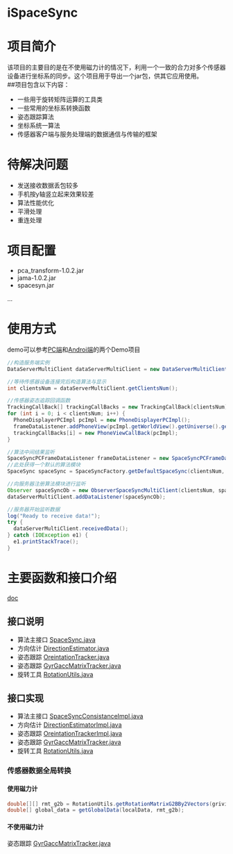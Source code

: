 iSpaceSync
===
# 项目简介
该项目的主要目的是在不使用磁力计的情况下，利用一个一致的合力对多个传感器设备进行坐标系的同步。这个项目用于导出一个jar包，供其它应用使用。<br>
##项目包含以下内容：
* 一些用于旋转矩阵运算的工具类
* 一些常用的坐标系转换函数
* 姿态跟踪算法
* 坐标系统一算法
* 传感器客户端与服务处理端的数据通信与传输的框架

# 待解决问题
* 发送接收数据丢包较多
* 手机按y轴竖立起来效果较差
* 算法性能优化
* 平滑处理
* 重连处理

# 项目配置
* pca_transform-1.0.2.jar
* jama-1.0.2.jar
* spacesyn.jar

...
# 使用方式
demo可以参考[PC端](https://github.com/LeoCai/SpaceSync-PC-Demo)和[Androi端](https://github.com/LeoCai/SpaceSync-Android-Demo)的两个Demo项目
```java
//构造服务端实例
DataServerMultiClient dataServerMultiClient = new DataServerMultiClient();

//等待传感器设备连接完后构造算法与显示
int clientsNum = dataServerMultiClient.getClientsNum();

//传感器姿态追踪回调函数
TrackingCallBack[] trackingCallBacks = new TrackingCallBack[clientsNum];
for (int i = 0; i < clientsNum; i++) {
  PhoneDisplayerPCImpl pcImpl = new PhoneDisplayerPCImpl();
  frameDataListener.addPhoneView(pcImpl.getWorldView().getUniverse().getCanvas());
  trackingCallBacks[i] = new PhoneViewCallBack(pcImpl);
}

//算法中间结果监听
SpaceSyncPCFrameDataListener frameDataListener = new SpaceSyncPCFrameDataListener("SPACE SYNC PLOT",　clientsNum);
//此处获得一个默认的算法模块
SpaceSync spaceSync = SpaceSyncFactory.getDefaultSpaceSync(clientsNum, trackingCallBacks, frameDataListener, frameDataListener);

//向服务器注册算法模块进行监听
Observer spaceSyncOb = new ObserverSpaceSyncMultiClient(clientsNum, spaceSync);
dataServerMultiClient.addDataListener(spaceSyncOb);

//服务器开始监听数据
log("Ready to receive data!");
try {
  dataServerMultiClient.receivedData();
} catch (IOException e1) {
  e1.printStackTrace();
}
```
# 主要函数和接口介绍
[doc](./doc/index.html)
## 接口说明
* 算法主接口 [SpaceSync.java](./src/com/dislab/leocai/spacesync/core/SpaceSync.java)
* 方向估计 [DirectionEstimator.java](./src/com/dislab/leocai/spacesync/core/DirectionEstimator.java)
* 姿态跟踪 [OreintationTracker.java](./src/com/dislab/leocai/spacesync/core/OreintationTracker.java)
* 姿态跟踪 [GyrGaccMatrixTracker.java](./src/com/dislab/leocai/spacesync/transformation/GyrGaccMatrixTracker.java)
* 旋转工具 [RotationUtils.java](./src/com/dislab/leocai/spacesync/utils/RotationUtils.java)

## 接口实现
* 算法主接口 [SpaceSyncConsistanceImpl.java](./src/com/dislab/leocai/spacesync/core/SpaceSyncConsistanceImpl.java)
* 方向估计 [DirectionEstimatorImpl.java](./src/com/dislab/leocai/spacesync/core/DirectionEstimatorImpl.java)
* 姿态跟踪 [OreintationTrackerImpl.java](./src/com/dislab/leocai/spacesync/core/OreintationTrackerImpl.java)
* 姿态跟踪 [GyrGaccMatrixTracker.java](./src/com/dislab/leocai/spacesync/transformation/GyrGaccMatrixTracker.java)
* 旋转工具 [RotationUtils.java](./src/com/dislab/leocai/spacesync/utils/RotationUtils.java)

### 传感器数据全局转换
#### 使用磁力计
```java
double[][] rmt_g2b = RotationUtils.getRotationMatrixG2BBy2Vectors(grivity, magnetic);
double[] global_data = getGlobalData(localData, rmt_g2b);
```
#### 不使用磁力计
姿态跟踪 [GyrGaccMatrixTracker.java](./src/com/dislab/leocai/spacesync/transformation/GyrGaccMatrixTracker.java)
